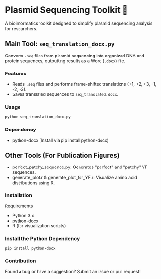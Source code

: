 # Plasmid Sequencing Toolkit 🧬

A bioinformatics toolkit designed to simplify plasmid sequencing analysis for researchers.

## Main Tool: `seq_translation_docx.py`

Converts `.seq` files from plasmid sequencing into organized DNA and protein sequences, outputting results as a Word (`.docx`) file.

### Features

- Reads `.seq` files and performs frame-shifted translations (+1, +2, +3, -1, -2, -3).
- Saves translated sequences to `seq_translated.docx`.

### Usage

```bash
python seq_translation_docx.py
```
### Dependency
- python-docx (Install via pip install python-docx)

## Other Tools (For Publication Figures)
- perfect_patchy_sequence.py: Generates "perfect" and "patchy" YF sequences.
- generate_plot.r & generate_plot_for_YF.r: Visualize amino acid distributions using R.

### Installation
Requirements
- Python 3.x
- python-docx
- R (for visualization scripts)

### Install the Python Dependency

```bash
pip install python-docx
```

### Contribution
Found a bug or have a suggestion? Submit an issue or pull request!
